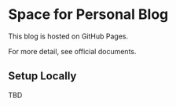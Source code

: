 # Space for Personal Blog

This blog is hosted on GitHub Pages.

For more detail, see official documents.

## Setup Locally

TBD

